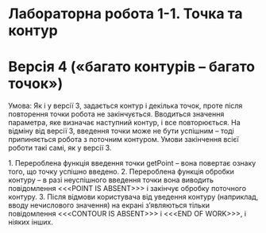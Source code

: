 # Лабораторна робота 1-1. Точка та контур

# Версія 4 («багато контурів – багато точок») 
Умова: 
Як і у версії 3, задається контур і декілька точок, проте після повторення точки робота не закінчується. Вводиться значення параметра, яке визначає наступний контур, і все повторюється. На відміну від версії 3, введення точки може не бути успішним – тоді припиняється робота з поточним контуром. Умови закінчення всієї роботи такі самі, як у версії 3. 

1. Перероблена функція введення точки getPoint – вона повертає ознаку того, що точку успішно введено. 
2. Перероблена функція обробки контуру – в разі неуспішного введення точки вона виводить повідомлення <<<POINT IS ABSENT>>> і закінчує обробку поточного контуру.
3. Після відмови користувача від уведення контуру (наприклад, вводу нечислового значення) на екрані з’являються тільки повідомлення <<<CONTOUR IS ABSENT>>> і  <<<END OF WORK>>>, і ніяких інших. 